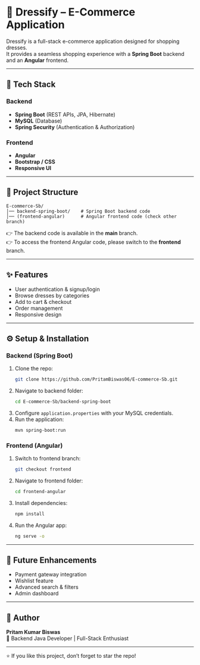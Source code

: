 # 👗 Dressify – E-Commerce Application

Dressify is a full-stack e-commerce application designed for shopping dresses.  
It provides a seamless shopping experience with a **Spring Boot** backend and an **Angular** frontend.

---

## 🚀 Tech Stack

### Backend
- **Spring Boot** (REST APIs, JPA, Hibernate)  
- **MySQL** (Database)  
- **Spring Security** (Authentication & Authorization)  

### Frontend
- **Angular**  
- **Bootstrap / CSS**  
- **Responsive UI**  

---

## 📂 Project Structure

```
E-commerce-Sb/
│── backend-spring-boot/    # Spring Boot backend code
│── (frontend-angular)      # Angular frontend code (check other branch)
```

👉 The backend code is available in the **main** branch.  
👉 To access the frontend Angular code, please switch to the **frontend** branch.  

---

## ✨ Features

- User authentication & signup/login  
- Browse dresses by categories  
- Add to cart & checkout  
- Order management  
- Responsive design  

---

## ⚙️ Setup & Installation

### Backend (Spring Boot)
1. Clone the repo:  
   ```bash
   git clone https://github.com/PritamBiswas06/E-commerce-Sb.git
   ```
2. Navigate to backend folder:  
   ```bash
   cd E-commerce-Sb/backend-spring-boot
   ```
3. Configure `application.properties` with your MySQL credentials.  
4. Run the application:  
   ```bash
   mvn spring-boot:run
   ```

### Frontend (Angular)
1. Switch to frontend branch:  
   ```bash
   git checkout frontend
   ```
2. Navigate to frontend folder:  
   ```bash
   cd frontend-angular
   ```
3. Install dependencies:  
   ```bash
   npm install
   ```
4. Run the Angular app:  
   ```bash
   ng serve -o
   ```

---

## 🎯 Future Enhancements
- Payment gateway integration  
- Wishlist feature  
- Advanced search & filters  
- Admin dashboard  

---

## 📌 Author
**Pritam Kumar Biswas**  
💼 Backend Java Developer | Full-Stack Enthusiast  

---

⭐ If you like this project, don’t forget to star the repo!  
